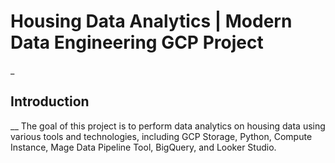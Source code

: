# Housing Data Analytics | Modern Data Engineering GCP Project
_
## Introduction 
__
The goal of this project is to perform data analytics on housing data using various tools and technologies, including GCP Storage, Python, Compute Instance, Mage Data Pipeline Tool, BigQuery, and Looker Studio.
